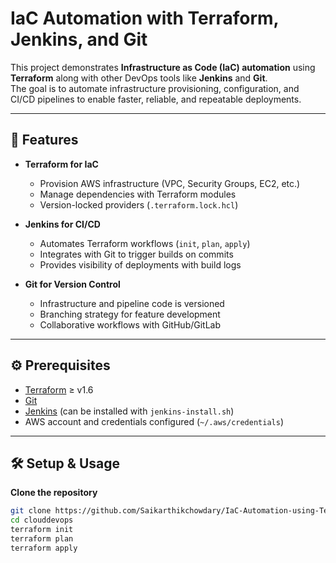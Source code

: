 # IaC Automation with Terraform, Jenkins, and Git

This project demonstrates **Infrastructure as Code (IaC) automation** using **Terraform** along with other DevOps tools like **Jenkins** and **Git**.  
The goal is to automate infrastructure provisioning, configuration, and CI/CD pipelines to enable faster, reliable, and repeatable deployments.

---

## 🚀 Features

- **Terraform for IaC**  
  - Provision AWS infrastructure (VPC, Security Groups, EC2, etc.)  
  - Manage dependencies with Terraform modules  
  - Version-locked providers (`.terraform.lock.hcl`)

- **Jenkins for CI/CD**  
  - Automates Terraform workflows (`init`, `plan`, `apply`)  
  - Integrates with Git to trigger builds on commits  
  - Provides visibility of deployments with build logs

- **Git for Version Control**  
  - Infrastructure and pipeline code is versioned  
  - Branching strategy for feature development  
  - Collaborative workflows with GitHub/GitLab

---




## ⚙️ Prerequisites

- [Terraform](https://developer.hashicorp.com/terraform/downloads) ≥ v1.6  
- [Git](https://git-scm.com/downloads)  
- [Jenkins](https://www.jenkins.io/download/) (can be installed with `jenkins-install.sh`)  
- AWS account and credentials configured (`~/.aws/credentials`)

---

## 🛠️ Setup & Usage

 **Clone the repository**
   ```sh
   git clone https://github.com/Saikarthikchowdary/IaC-Automation-using-Terraform.git
   cd clouddevops
   terraform init
   terraform plan
   terraform apply


  
